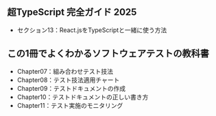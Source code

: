 ## 超TypeScript 完全ガイド 2025
- セクション13：React.jsをTypeScriptと一緒に使う方法

## この1冊でよくわかるソフトウェアテストの教科書
- Chapter07：組み合わせテスト技法
- Chapter08：テスト技法適用チャート
- Chapter09：テストドキュメントの作成
- Chapter10：テストドキュメントの正しい書き方
- Chapter11：テスト実施のモニタリング